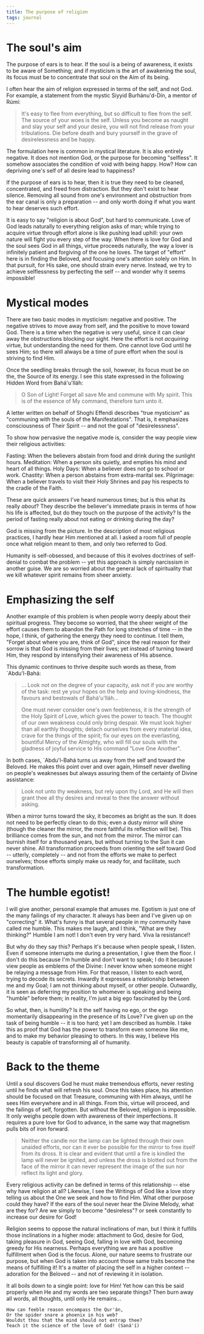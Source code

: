 ```yaml
---
title: The purpose of religion
tags: journal
---
```


# The soul's aim

The purpose of ears is to hear.  If the soul is a being of awareness, it
exists to be aware of Something; and if mysticism is the art of
awakening the soul, its focus must be to concentrate that soul on the
Aim of its being.

I often hear the aim of religion expressed in terms of the self, and not
God.  For example, a statement from the mystic Siyyid Burhánu'd-Dín, a
mentor of Rúmí:

> It's easy to flee from everything, but so difficult to flee from the
> self.  The source of your woes is the self.  Unless you become as
> naught and slay your self and your desire, you will not find release
> from your tribulations.  Die before death and bury yourself in the
> grave of desirelessness and be happy.

The formulation here is common in mystical literature.  It is also
entirely negative.  It does not mention God, or the purpose for becoming
"selfless".  It somehow associates the condition of void with being
happy.  How?  How can depriving one's self of all desire lead to
happiness?

If the purpose of ears is to hear, then it is true they need to be
cleaned, concentrated, and freed from distraction.  But they don't exist
to hear silence.  Removing all sound from one's environment and
obstruction from the ear canal is only a preparation -- and only worth
doing if what you want to hear deserves such effort.

It is easy to say "religion is about God", but hard to communicate.
Love of God leads naturally to everything religion asks of man; while
trying to acquire virtue through effort alone is like pushing lead
uphill: your own nature will fight you every step of the way.  When
there is love for God and the soul sees God in all things, virtue
proceeds naturally, the way a lover is infinitely patient and forgiving
of the one he loves.  The target of "effort" here is in finding the
Beloved, and focusing one's attention solely on Him.  In that pursuit,
for His sake, one should strain every nerve.  Instead, we try to achieve
selflessness by perfecting the self -- and wonder why it seems
impossible!

# Mystical modes

There are two basic modes in mysticism: negative and positive.  The
negative strives to move away from self, and the positive to move toward
God.  There is a time when the negative is very useful, since it can
clear away the obstructions blocking our sight.  Here the effort is not
*acquiring* virtue, but understanding the need for them.  One cannot love
God until he sees Him; so there will always be a time of pure effort
when the soul is striving to find Him.

Once the seedling breaks through the soil, however, its focus must be on
the, the Source of its energy.  I see this state expressed in the
following Hidden Word from Bahá'u'lláh:

> O Son of Light!  Forget all save Me and commune with My spirit.  This
> is of the essence of My command, therefore turn unto it.

A letter written on behalf of Shoghi Effendi describes "true mysticism"
as "communing with the souls of the Manifestations".  That is, it
emphasizes consciousness of Their Spirit -- and not the goal of
"desirelessness".

To show how pervasive the negative mode is, consider the way people view
their religious activities:

Fasting: When the believers abstain from food and drink during the
sunlight hours.  Meditation: When a person sits quietly, and empties his
mind and heart of all things.  Holy Days: When a believer does not go to
school or work.  Chastity: When a person abstains from extra-marital
sex.  Pilgrimage: When a believer travels to visit their Holy Shrines
and pay his respects to the cradle of the Faith.

These are quick answers I've heard numerous times; but is this what its
really *about*?  They describe the believer's immediate praxis in terms of
how his life is affected, but do they touch on the purpose of the
activity?  Is the period of fasting really about not eating or drinking
during the day?

God is missing from the picture.  In the description of most religious
practices, I hardly hear Him mentioned at all.  I asked a room full of
people once what religion meant to them, and only two referred to God.

Humanity is self-obsessed, and because of this it evolves doctrines of
self-denial to combat the problem -- yet this approach is simply
narcissism in another guise.  We are so worried about the general lack
of spirituality that we kill whatever spirit remains from sheer anxiety.

# Emphasizing the self

Another example of this problem is when people worry deeply about their
spiritual progress.  They become so worried, that the sheer weight of
the effort causes them to abandon the Path for long stretches of time --
in the hope, I think, of gathering the energy they need to continue.  I
tell them, "Forget about where you are, think of God", since the real
reason for their sorrow is that God is missing from their lives; yet
instead of turning toward Him, they respond by intensifying their
awareness of His absence.

This dynamic continues to thrive despite such words as these, from
`Abdu'l-Bahá:

> ... Look not on the degree of your capacity, ask not if you are worthy
> of the task: rest ye your hopes on the help and loving-kindness, the
> favours and bestowals of Bahá'u'lláh...
>
> One must never consider one's own feebleness, it is the strength of
> the Holy Spirit of Love, which gives the power to teach.  The thought
> of our own weakness could only bring despair.  We must look higher
> than all earthly thoughts; detach ourselves from every material idea,
> crave for the things of the spirit; fix our eyes on the everlasting,
> bountiful Mercy of the Almighty, who will fill our souls with the
> gladness of joyful service to His command "Love One Another".

In both cases, `Abdu'l-Bahá turns us away from the self and toward the
Beloved.  He makes this point over and over again, Himself never
dwelling on people's weaknesses but always assuring them of the
certainty of Divine assistance:

> Look not unto thy weakness, but rely upon thy Lord, and He will then
> grant thee all thy desires and reveal to thee the answer without
> asking.

When a mirror turns toward the sky, it becomes as bright as the sun.  It
does not need to be perfectly clean to do this; even a dusty mirror will
shine (though the cleaner the mirror, the more faithful its reflection
will be).  This brilliance comes from the sun, and not from the mirror.
The mirror can burnish itself for a thousand years, but without turning
to the Sun it can never shine.  All transformation proceeds from
orienting the self toward God -- utterly, completely -- and not from the
efforts we make to perfect ourselves; those efforts simply make us ready
for, and facilitate, such transformation.

# The humble egotist!

I will give another, personal example that amuses me.  Egotism is just
one of the many failings of my character.  It always has been and I've
given up on "correcting" it.  What's funny is that several people in my
community have called me humble.  This makes me laugh, and I think,
"What are they thinking?"  Humble I am not!  I don't even try very hard.
Viva la resistance!!

But why do they say this?  Perhaps it's because when people speak, I
listen.  Even if someone interrupts me during a presentation, I give
them the floor.  I don't do this because I'm humble and don't want to
speak; I do it because I view people as emblems of the Divine: I never
know when someone might be relaying a message from Him.  For that
reason, I listen to each word, trying to decode its secrets.  Inwardly
it expresses a relationship between me and my Goal; I am not thinking
about myself, or other people.  Outwardly, it is seen as deferring my
position to whomever is speaking and being "humble" before them; in
reality, I'm just a big ego fascinated by the Lord.

So what, then, is humility?  Is it the self having no ego, or the ego
momentarily disappearing in the presence of its Love?  I've given up on
the task of being humble -- it is too hard; yet I am described as
humble.  I take this as proof that God has the power to transform even
someone like me, and to make my behavior pleasing to others.  In this
way, I believe His beauty is capable of transforming all of humanity.

# Back to the theme

Until a soul discovers God he must make tremendous efforts, never
resting until he finds what will refresh his soul.  Once this takes
place, his attention should be focused on that Treasure, communing with
Him always, until he sees Him everywhere and in all things.  From this,
virtue will proceed, and the failings of self, forgotten.  But without
the Beloved, religion is impossible.  It only weighs people down with
awareness of their imperfections.  It requires a pure love for God to
advance, in the same way that magnetism pulls bits of iron forward.

> Neither the candle nor the lamp can be lighted through their own
> unaided efforts, nor can it ever be possible for the mirror to free
> itself from its dross.  It is clear and evident that until a fire is
> kindled the lamp will never be ignited, and unless the dross is
> blotted out from the face of the mirror it can never represent the
> image of the sun nor reflect its light and glory.

Every religious activity can be defined in terms of this relationship --
else why have religion at all?  Likewise, I see the Writings of God like
a love story telling us about the One we seek and how to find Him.  What
other purpose could they have?  If the ears of the soul never hear the
Divine Melody, what are they for?  Are we simply to become "desireless"?
or seek constantly to increase our desire for God!

Religion seems to oppose the natural inclinations of man, but I think it
fulfills those inclinations in a higher mode: attachment to God, desire
for God, taking pleasure in God, seeing God, falling in love with God,
becoming greedy for His nearness.  Perhaps everything we are has a
positive fulfillment when God is the focus.  Alone, our nature seems to
frustrate our purpose, but when God is taken into account those same
traits become the means of fulfilling it!  It's a matter of placing the
self in a higher context -- adoration for the Beloved -- and not of
reviewing it in isolation.

It all boils down to a single point: love for Him!  Yet how can this be
said properly when He and my words are two separate things?  Then burn
away all words, all thoughts, until only He remains...

    How can feeble reason encompass the Qur'án,
    Or the spider snare a phoenix in his web?
    Wouldst thou that the mind should not entrap thee?
    Teach it the science of the love of God! (Saná'í)


